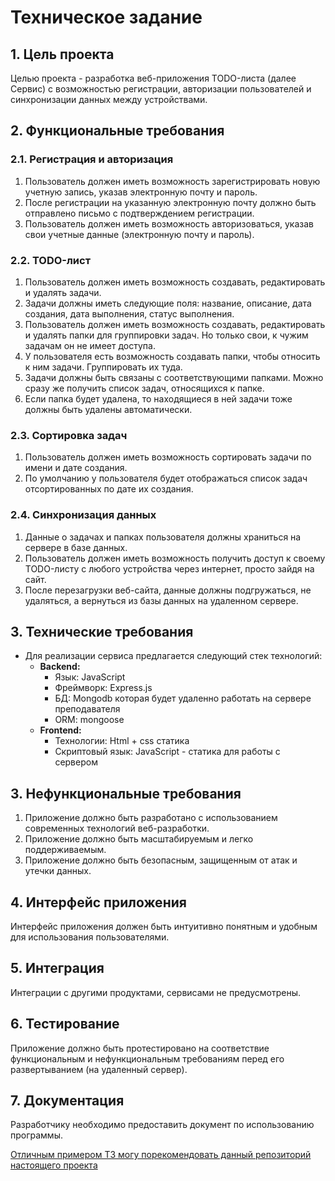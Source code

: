 # Техническое задание

## **1. Цель проекта**

Целью проекта - разработка веб-приложения TODO-листа (далее Сервис) с возможностью регистрации, авторизации пользователей и синхронизации данных между устройствами.

## **2. Функциональные требования**

### **2.1. Регистрация и авторизация**

1. Пользователь должен иметь возможность зарегистрировать новую учетную запись, указав электронную почту и пароль.
2. После регистрации на указанную электронную почту должно быть отправлено письмо с подтверждением регистрации.
3. Пользователь должен иметь возможность авторизоваться, указав свои учетные данные (электронную почту и пароль).

### **2.2. TODO-лист**

1. Пользователь должен иметь возможность создавать, редактировать и удалять задачи.
2. Задачи должны иметь следующие поля: название, описание, дата создания, дата выполнения, статус выполнения.
3. Пользователь должен иметь возможность создавать, редактировать и удалять папки для группировки задач. Но только свои, к чужим задачам он не имеет доступа.
4. У пользователя есть возможность создавать папки, чтобы относить к ним задачи. Группировать их туда.
5. Задачи должны быть связаны с соответствующими папками. Можно сразу же получить список задач, относящихся к папке.
6. Если папка будет удалена, то находящиеся в ней задачи тоже должны быть удалены автоматически.

### **2.3. Сортировка задач**

1. Пользователь должен иметь возможность сортировать задачи по имени и дате создания.
2. По умолчанию у пользователя будет отображаться список задач отсортированных по дате их создания.

### **2.4. Синхронизация данных**

1. Данные о задачах и папках пользователя должны храниться на сервере в базе данных.
2. Пользователь должен иметь возможность получить доступ к своему TODO-листу с любого устройства через интернет, просто зайдя на сайт.
3. После перезагрузки веб-сайта, данные должны подгружаться, не удаляться, а вернуться из базы данных на удаленном сервере.

## **3. Технические требования**

- Для реализации сервиса предлагается следующий стек технологий:
    - **Backend:**
        - Язык: JavaScript
        - Фреймворк: Express.js
        - БД: Mongodb которая будет удаленно работать на сервере преподавателя
        - ORM: mongoose
    - **Frontend:**
        - Технологии: Html + css статика
        - Скриптовый язык: JavaScript - статика для работы с сервером

## **3. Нефункциональные требования**

1. Приложение должно быть разработано с использованием современных технологий веб-разработки.
2. Приложение должно быть масштабируемым и легко поддерживаемым.
3. Приложение должно быть безопасным, защищенным от атак и утечки данных.

## **4. Интерфейс приложения**

Интерфейс приложения должен быть интуитивно понятным и удобным для использования пользователями.

## **5. Интеграция**

Интеграции с другими продуктами, сервисами не предусмотрены.

## **6. Тестирование**

Приложение должно быть протестировано на соответствие функциональным и нефункциональным требованиям перед его развертыванием (на удаленный сервер).

## **7. Документация**

Разработчику необходимо предоставить документ по использованию программы.

[Отличным примером ТЗ могу порекомендовать данный репозиторий настоящего проекта](https://github.com/alexey-goloburdin/thanks/blob/main/docs/technical_requirements.md)